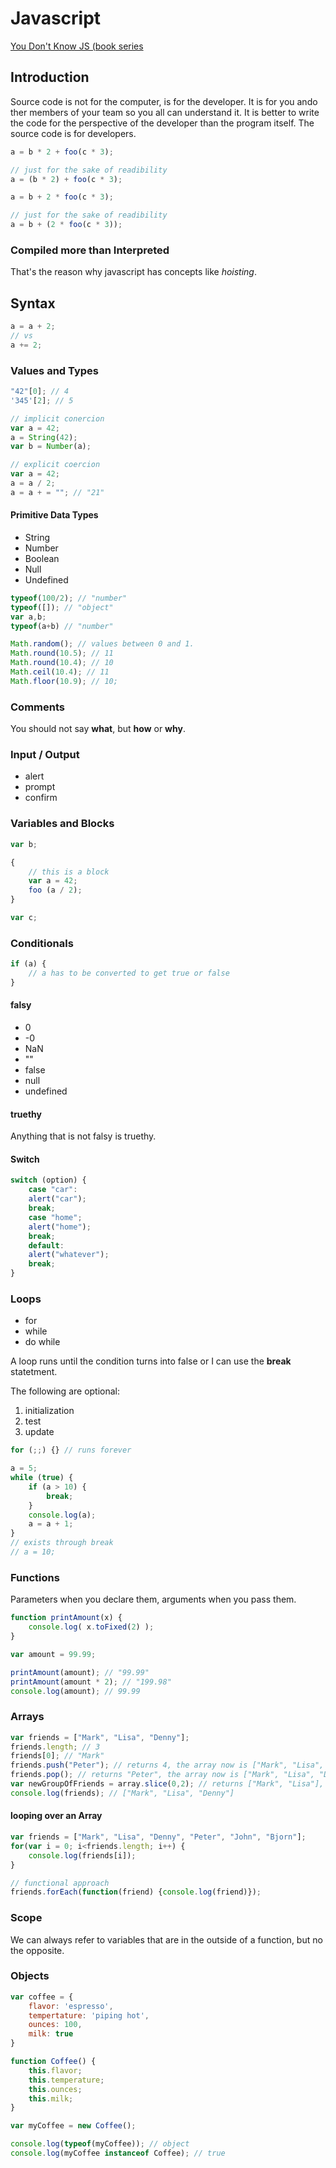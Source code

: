 # Javascript

[You Don't Know JS (book series](https://github.com/getify/You-Dont-Know-JS/blob/master/README.md#you-dont-know-js-book-series)

## Introduction

Source code is not for the computer, is for the developer. It is for you ando ther members of your team so you all can understand it. It is better to write the code for the perspective of the developer than the program itself. The source code is for developers.

```javascript
a = b * 2 + foo(c * 3);

// just for the sake of readibility
a = (b * 2) + foo(c * 3);
```

```javascript
a = b + 2 * foo(c * 3);

// just for the sake of readibility
a = b + (2 * foo(c * 3));
```

### Compiled more than Interpreted

That's the reason why javascript has concepts like *hoisting*.

## Syntax

```javascript
a = a + 2;
// vs
a += 2;
```

### Values and Types

```javascript
"42"[0]; // 4
'345'[2]; // 5 
```

```javascript
// implicit conercion
var a = 42;
a = String(42);
var b = Number(a);
```

```javascript
// explicit coercion
var a = 42;
a = a / 2;
a = a + = ""; // "21"
```

#### Primitive Data Types

- String
- Number
- Boolean
- Null
- Undefined

```javascript
typeof(100/2); // "number"
typeof([]); // "object"
var a,b;
typeof(a+b) // "number"
```

```javascript
Math.random(); // values between 0 and 1.
Math.round(10.5); // 11
Math.round(10.4); // 10
Math.ceil(10.4); // 11
Math.floor(10.9); // 10;
```

### Comments

You should not say **what**, but **how** or **why**.

### Input / Output

- alert
- prompt
- confirm

### Variables and Blocks

```javascript
var b;

{
    // this is a block
    var a = 42;
    foo (a / 2);
}

var c;
```

### Conditionals

```javascript
if (a) {
    // a has to be converted to get true or false
}
```

#### falsy

- 0
- -0
- NaN
- ""
- false
- null
- undefined

#### truethy

Anything that is not falsy is truethy.

#### Switch

```javascript
switch (option) {
    case "car":
    alert("car");
    break;
    case "home";
    alert("home");
    break;
    default:
    alert("whatever");
    break;
}
```

### Loops

 - for
 - while
 - do while

A loop runs until the condition turns into false or I can use the **break** statetment.

The following are optional:

1. initialization
2. test
3. update

```javascript
for (;;) {} // runs forever
```

```javascript
a = 5;
while (true) {
    if (a > 10) {
        break;
    }
    console.log(a);
    a = a + 1;
}
// exists through break
// a = 10;
```

### Functions

Parameters when you declare them, arguments when you pass them.

```javascript
function printAmount(x) {
    console.log( x.toFixed(2) );
}

var amount = 99.99;

printAmount(amount); // "99.99"
printAmount(amount * 2); // "199.98"
console.log(amount); // 99.99
```

### Arrays

```javascript
var friends = ["Mark", "Lisa", "Denny"];
friends.length; // 3
friends[0]; // "Mark"
friends.push("Peter"); // returns 4, the array now is ["Mark", "Lisa", "Denny", "Peter"] 
friends.pop(); // returns "Peter", the array now is ["Mark", "Lisa", "Denny"]
var newGroupOfFriends = array.slice(0,2); // returns ["Mark", "Lisa"], friends stays the same
console.log(friends); // ["Mark", "Lisa", "Denny"]
```

#### looping over an Array

```javascript
var friends = ["Mark", "Lisa", "Denny", "Peter", "John", "Bjorn"];
for(var i = 0; i<friends.length; i++) {
    console.log(friends[i]);
}

// functional approach
friends.forEach(function(friend) {console.log(friend)});
```

### Scope

We can always refer to variables that are in the outside of a function, but no the opposite.

### Objects

```javascript
var coffee = {
    flavor: 'espresso',
    tempertature: 'piping hot',
    ounces: 100,
    milk: true
}

function Coffee() {
    this.flavor;
    this.temperature;
    this.ounces;
    this.milk;
}

var myCoffee = new Coffee();

console.log(typeof(myCoffee)); // object
console.log(myCoffee instanceof Coffee); // true
```